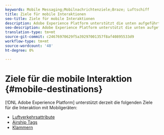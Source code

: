 ```yaml
---
keywords: Mobile Messaging;Mobilnachrichtenziele;Braze; Luftschiff
title: Ziele für mobile Interaktionen
seo-title: Ziele für mobile Interaktionen
description: Adobe Experience Platform unterstützt die unten aufgeführten Ziele für die Interaktion mit Mobilgeräten
seo-description: Adobe Experience Platform unterstützt die unten aufgeführten Ziele für die Interaktion mit Mobilgeräten
translation-type: tm+mt
source-git-commit: c24676970629f5a39297001357f8af40895533d9
workflow-type: tm+mt
source-wordcount: '48'
ht-degree: 0%

---
```



# Ziele für die mobile Interaktion {#mobile-destinations}

[!DNL Adobe Experience Platform] unterstützt derzeit die folgenden Ziele für die Interaktion mit Mobilgeräten:

* [Luftverkehrsattribute](./airship-attributes.md)
* [Airship Tags](./airship-tags.md)
* [Klammern](./braze.md)